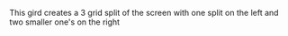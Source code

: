 This gird creates a 3 grid split of the screen with one split on the left and two smaller one's on the right
